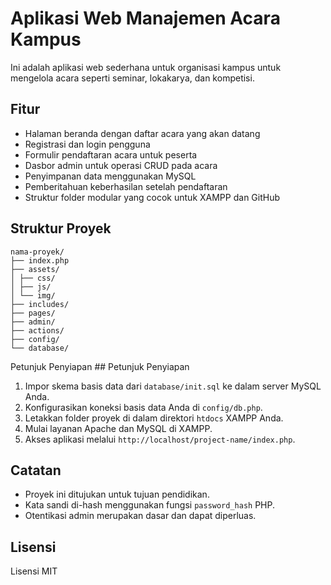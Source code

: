 # Aplikasi Web Manajemen Acara Kampus

Ini adalah aplikasi web sederhana untuk organisasi kampus untuk mengelola acara seperti seminar, lokakarya, dan kompetisi.

## Fitur

- Halaman beranda dengan daftar acara yang akan datang
- Registrasi dan login pengguna
- Formulir pendaftaran acara untuk peserta
- Dasbor admin untuk operasi CRUD pada acara
- Penyimpanan data menggunakan MySQL
- Pemberitahuan keberhasilan setelah pendaftaran
- Struktur folder modular yang cocok untuk XAMPP dan GitHub

## Struktur Proyek

```
nama-proyek/
├── index.php
├── assets/
│ ├── css/
│ ├── js/
│ └── img/
├── includes/
├── pages/
├── admin/
├── actions/
├── config/
└── database/
```

Petunjuk Penyiapan ## Petunjuk Penyiapan

1. Impor skema basis data dari `database/init.sql` ke dalam server MySQL Anda.
2. Konfigurasikan koneksi basis data Anda di `config/db.php`.
3. Letakkan folder proyek di dalam direktori `htdocs` XAMPP Anda.
4. Mulai layanan Apache dan MySQL di XAMPP.
5. Akses aplikasi melalui `http://localhost/project-name/index.php`.

## Catatan

- Proyek ini ditujukan untuk tujuan pendidikan.
- Kata sandi di-hash menggunakan fungsi `password_hash` PHP.
- Otentikasi admin merupakan dasar dan dapat diperluas.

## Lisensi

Lisensi MIT

